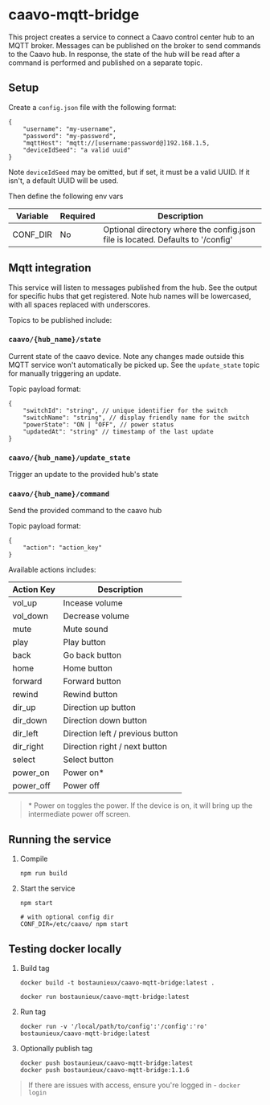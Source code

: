 # caavo-mqtt-bridge

This project creates a service to connect a Caavo control center hub to an MQTT broker. Messages can be published on the broker to send commands to the Caavo hub. In response, the state of the hub will be read after a command is performed and published on a separate topic.

## Setup

Create a `config.json` file with the following format:

```
{
    "username": "my-username",
    "password": "my-password",
    "mqttHost": "mqtt://[username:password@]192.168.1.5,
    "deviceIdSeed": "a valid uuid"
}
```

Note `deviceIdSeed` may be omitted, but if set, it must be a valid UUID. If it isn't, a default UUID will be used.

Then define the following env vars

| Variable  | Required | Description      |
| ----------| -------- | -----------------
| CONF_DIR  | No	   | Optional directory where the config.json file is located. Defaults to '/config' |


## Mqtt integration

This service will listen to messages published from the hub. See the output for specific hubs that get registered. Note hub names will be lowercased, with all spaces replaced with underscores.

Topics to be published include:

### `caavo/{hub_name}/state`

Current state of the caavo device. Note any changes made outside this MQTT service won't automatically be picked up. See the `update_state` topic for manually triggering an update.

Topic payload format:
```
{
	"switchId": "string", // unique identifier for the switch
	"switchName": "string", // display friendly name for the switch
	"powerState": "ON | "OFF", // power status
	"updatedAt": "string" // timestamp of the last update
}
```

### `caavo/{hub_name}/update_state`

Trigger an update to the provided hub's state


### `caavo/{hub_name}/command`

Send the provided command to the caavo hub

Topic payload format:
```
{
	"action": "action_key"
}
```
Available actions includes:

| Action Key | Description                      |
| -----------| ---------------------------------
| vol_up     | Incease volume                   |
| vol_down   | Decrease volume                  |
| mute       | Mute sound                       |
| play       | Play button                      |
| back       | Go back button                   |
| home       | Home button                      |
| forward    | Forward button                   |
| rewind     | Rewind button                    |
| dir_up     | Direction up button              |
| dir_down   | Direction down button            |
| dir_left   | Direction left / previous button |
| dir_right  | Direction right / next button    |
| select     | Select button                    |
| power_on   | Power on*                        |
| power_off  | Power off                        |

> \* Power on toggles the power. If the device is on, it will bring up the intermediate power off screen.


## Running the service
1. Compile 
	```
	npm run build
	```
2. Start the service
	```
	npm start

	# with optional config dir
	CONF_DIR=/etc/caavo/ npm start
	```

## Testing docker locally

1. Build tag
	```
	docker build -t bostaunieux/caavo-mqtt-bridge:latest .
	
	docker run bostaunieux/caavo-mqtt-bridge:latest
	```
2. Run tag
	```
	docker run -v '/local/path/to/config':'/config':'ro'  bostaunieux/caavo-mqtt-bridge:latest
	```	
3. Optionally publish tag
	```
	docker push bostaunieux/caavo-mqtt-bridge:latest
	docker push bostaunieux/caavo-mqtt-bridge:1.1.6
	```

> If there are issues with access, ensure you're logged in - `docker login`
